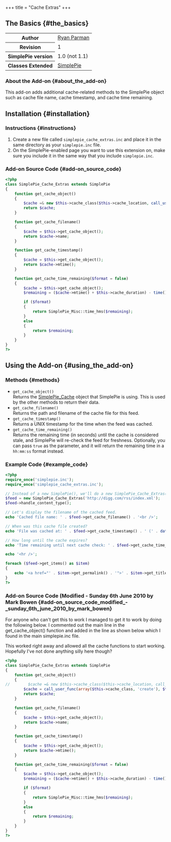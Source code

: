 +++
title = "Cache Extras"
+++

## The Basics {#the_basics}

<table class="inline">
<tbody>
<tr>
<th>Author</th>
<td><a href="http://simplepie.org">Ryan Parman</a></td>
</tr>
<tr>
<th>Revision</th>
<td>1</td>
</tr>
<tr>
<th>SimplePie version</th>
<td>1.0 (not 1.1)</td>
</tr>
<tr>
<th>Classes Extended</th>
<td><a href="@/wiki/reference/simplepie/_index.md">SimplePie</a></td>
</tr>
</tbody>
</table>

### About the Add-on {#about_the_add-on}

This add-on adds additional cache-related methods to the SimplePie object such as cache file name, cache timestamp, and cache time remaining.

## Installation {#installation}

### Instructions {#instructions}

1.  Create a new file called `simplepie_cache_extras.inc` and place it in the same directory as your `simplepie.inc` file.
2.  On the SimplePie-enabled page you want to use this extension on, make sure you include it in the same way that you include `simplepie.inc`.

### Add-on Source Code {#add-on_source_code}

```php
<?php
class SimplePie_Cache_Extras extends SimplePie
{
    function get_cache_object()
    {
        $cache =& new $this->cache_class($this->cache_location, call_user_func($this->cache_name_function, $this->feed_url), 'spc');
        return $cache;
    }

    function get_cache_filename()
    {
        $cache = $this->get_cache_object();
        return $cache->name;
    }

    function get_cache_timestamp()
    {
        $cache = $this->get_cache_object();
        return $cache->mtime();
    }

    function get_cache_time_remaining($format = false)
    {
        $cache = $this->get_cache_object();
        $remaining = ($cache->mtime() + $this->cache_duration) - time();

        if ($format)
        {
            return SimplePie_Misc::time_hms($remaining);
        }
        else
        {
            return $remaining;
        }
    }
}
?>
```

## Using the Add-on {#using_the_add-on}

### Methods {#methods}

- `get_cache_object()`  
  Returns the [SimplePie_Cache](@/wiki/reference/simplepie_cache/_index.md) object that SimplePie is using. This is used by the other methods to return their data.
- `get_cache_filename()`  
  Returns the path and filename of the cache file for this feed.
- `get_cache_timestamp()`  
  Returns a UNIX timestamp for the time when the feed was cached.
- `get_cache_time_remaining()`  
  Returns the remaining time (in seconds) until the cache is considered stale, and SimplePie will re-check the feed for freshness. Optionally, you can pass `true` as the parameter, and it will return the remaining time in a `hh:mm:ss` format instead.

### Example Code {#example_code}

```php
<?php
require_once('simplepie.inc');
require_once('simplepie_cache_extras.inc');

// Instead of a new SimplePie(), we'll do a new SimplePie_Cache_Extras() since we extended the SimplePie class.
$feed = new SimplePie_Cache_Extras('http://digg.com/rss/index.xml');
$feed->handle_content_type();

// Let's display the filename of the cached feed.
echo 'Cached file name: ' . $feed->get_cache_filename() . '<br />';

// When was this cache file created?
echo 'File was cached at: ' . $feed->get_cache_timestamp() . ' (' . date('j F Y, g:i a', $feed->get_cache_timestamp()) . ')<br />';

// How long until the cache expires?
echo 'Time remaining until next cache check: ' . $feed->get_cache_time_remaining() . ' seconds (' . $feed->get_cache_time_remaining(true) . ' hh:mm:ss)<br />';

echo '<hr />';

foreach ($feed->get_items() as $item)
{
    echo '<a href="' . $item->get_permalink() . '">' . $item->get_title() . '</a><br />';
}
?>
```

### Add-on Source Code (Modified - Sunday 6th June 2010 by Mark Bowen {#add-on_source_code_modified\_-_sunday_6th_june_2010_by_mark_bowen}

For anyone who can't get this to work I managed to get it to work by doing the following below. I commented out the main line in the get_cache_object() function and added in the line as shown below which I found in the main simplepie.inc file.

This worked right away and allowed all the cache functions to start working. Hopefully I've not done anything silly here though?

```php
<?php
class SimplePie_Cache_Extras extends SimplePie
{
    function get_cache_object()
    {
//        $cache =& new $this->cache_class($this->cache_location, call_user_func($this->cache_name_function, $this->feed_url), 'spc');
        $cache = call_user_func(array($this->cache_class, 'create'), $this->cache_location, call_user_func($this->cache_name_function, $this->feed_url), 'spc');
        return $cache;
    }

    function get_cache_filename()
    {
        $cache = $this->get_cache_object();
        return $cache->name;
    }

    function get_cache_timestamp()
    {
        $cache = $this->get_cache_object();
        return $cache->mtime();
    }

    function get_cache_time_remaining($format = false)
    {
        $cache = $this->get_cache_object();
        $remaining = ($cache->mtime() + $this->cache_duration) - time();

        if ($format)
        {
            return SimplePie_Misc::time_hms($remaining);
        }
        else
        {
            return $remaining;
        }
    }
}
?>
```
